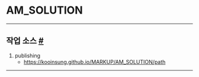# AM_SOLUTION 

- - -

## 작업 소스 <a id="markup" href="#markup">#</a>

1. publishing
    - https://kooinsung.github.io/MARKUP/AM_SOLUTION/path

- - -
